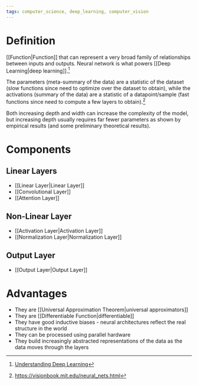 ```yaml
---
tags: computer_science, deep_learning, computer_vision
---
```


# Definition

[[Function|Function]] that can represent a very broad family of relationships between inputs and outputs. Neural network is what powers [[Deep Learning|deep learning]].[^1]

The parameters (meta-summary of the data) are a statistic of the dataset (slow functions since need to optimize over the dataset to obtain), while the activations (summary of the data) are a statistic of a datapoint/sample (fast functions since need to compute a few layers to obtain).[^2]

Both increasing depth and width can increase the complexity of the model, but increasing depth usually requires far fewer parameters as shown by empirical results (and some preliminary theoretical results).

# Components
## Linear Layers
- [[Linear Layer|Linear Layer]]
- [[Convolutional Layer]]
- [[Attention Layer]]

## Non-Linear Layer
- [[Activation Layer|Activation Layer]]
- [[Normalization Layer|Normalization Layer]]

## Output Layer
- [[Output Layer|Output Layer]]

# Advantages
- They are [[Universal Approximation Theorem|universal approximators]]
- They are [[Differentiable Function|differentiable]]
- They have good inductive biases - neural architectures reflect the real structure in the world
- They can be processed using parallel hardware
- They build increasingly abstracted representations of the data as the data moves through the layers

[^1]: [Understanding Deep Learning](zotero://open-pdf/library/items/RTSRBVL6?page=19)
[^2]: https://visionbook.mit.edu/neural_nets.html